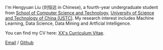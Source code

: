 I'm Hengyuan Liu (刘恒远 in Chinese), a fourth-year undergraduate student from [School of Computer Science and Technology](https://cs.ustc.edu.cn/), [University of Science and Technology of China (USTC)](https://ustc.edu.cn/). My research interest includes Machine Learning, Data Science, Data Mining and Artficial Intelligence.

You can find my CV here: [XX's Curriculum Vitae](../assets/Curriculum_Vitae.pdf).

[Email](mailto:koler@mail.ustc.edu.cn) / [Github](https://github.com/KolerL)
